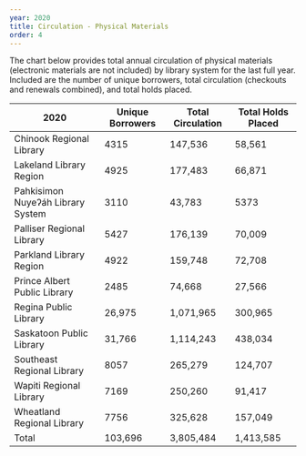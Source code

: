 ```yaml
---
year: 2020
title: Circulation - Physical Materials
order: 4
---
```


The chart below provides total annual circulation of physical materials (electronic materials are not included) by library system for the last full year.  Included are the number of unique borrowers, total circulation (checkouts and renewals combined), and total holds placed.

| 2020 | Unique Borrowers | Total Circulation | Total Holds Placed | 
| ---- | ---------------- | ----------------- | ------------------ |
| Chinook Regional Library | 4315 | 147,536 | 58,561 |
| Lakeland Library Region | 4925 | 177,483 | 66,871 |
| Pahkisimon Nuyeʔáh Library System | 3110 | 43,783 | 5373 |
| Palliser Regional Library | 5427 | 176,139 | 70,009 |
| Parkland Library Region | 4922 | 159,748 | 72,708 |
| Prince Albert Public Library | 2485 | 74,668 | 27,566 |
| Regina Public Library | 26,975 | 1,071,965 | 300,965 |
| Saskatoon Public Library | 31,766 | 1,114,243 | 438,034 |
| Southeast Regional Library | 8057 | 265,279 | 124,707 |
| Wapiti Regional Library | 7169 | 250,260 | 91,417 |
| Wheatland Regional Library | 7756 | 325,628 | 157,049 |
| Total | 103,696 | 3,805,484 | 1,413,585 |